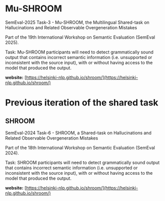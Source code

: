 # Mu-SHROOM
SemEval-2025 Task-3 - Mu-SHROOM, the Multilingual Shared-task on Hallucinations and Related Observable Overgeneration Mistakes

Part of the 19th International Workshop on Semantic Evaluation (SemEval 2025).

Task: Mu-SHROOM participants will need to detect grammatically sound output that contains incorrect semantic information (i.e. unsupported or inconsistent with the source input), with or without having access to the model that produced the output.

**website:** [https://helsinki-nlp.github.io/shroom/](https://helsinki-nlp.github.io/shroom/) 


# Previous iteration of the shared task
## SHROOM
SemEval-2024 Task-6 - SHROOM, a Shared-task on Hallucinations and Related Observable Overgeneration Mistakes

Part of the 18th International Workshop on Semantic Evaluation (SemEval 2024).

Task: SHROOM participants will need to detect grammatically sound output that contains incorrect semantic information (i.e. unsupported or inconsistent with the source input), with or without having access to the model that produced the output.

**website:** [https://helsinki-nlp.github.io/shroom/](https://helsinki-nlp.github.io/shroom/) 

<!-- Join the mailing group: [semeval-2024-task-6-shroom@googlegroups.com](https://groups.google.com/u/1/g/semeval-2024-task-6-shroom) -->
